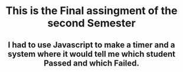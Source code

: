 <h1 align="center">This is the Final assingment of the second Semester</h1>

<h2 align="center">I had to use Javascript to make a timer and a system where it would tell me which student Passed and which Failed.</h2>
